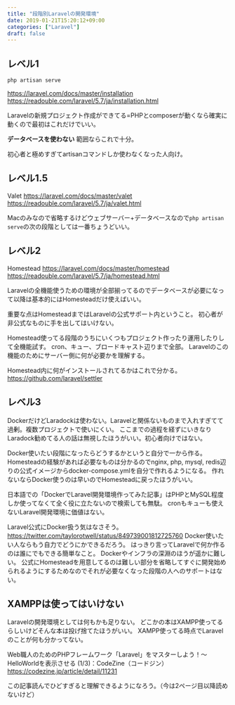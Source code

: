 ```yaml
---
title: "段階別Laravelの開発環境"
date: 2019-01-21T15:20:12+09:00
categories: ["Laravel"]
draft: false
---
```


## レベル1
```
php artisan serve
```
https://laravel.com/docs/master/installation
https://readouble.com/laravel/5.7/ja/installation.html

Laravelの新規プロジェクト作成ができてる=PHPとcomposerが動くなら確実に動くので最初はこれだけでいい。

**データベースを使わない** 範囲ならこれで十分。

初心者と極めすぎてartisanコマンドしか使わなくなった人向け。

## レベル1.5
Valet
https://laravel.com/docs/master/valet
https://readouble.com/laravel/5.7/ja/valet.html

Macのみなので省略するけどウェブサーバー+データベースなので`php artisan serve`の次の段階としては一番ちょうどいい。

## レベル2
Homestead
https://laravel.com/docs/master/homestead
https://readouble.com/laravel/5.7/ja/homestead.html

Laravelの全機能使うための環境が全部揃ってるのでデータベースが必要になって以降は基本的にはHomesteadだけ使えばいい。

重要な点はHomesteadまではLaravelの公式サポート内ということ。
初心者が非公式なものに手を出してはいけない。

Homestead使ってる段階のうちにいくつもプロジェクト作ったり運用したりして全機能試す。
cron、キュー、ブロードキャスト辺りまで全部。
Laravelのこの機能のためにサーバー側に何が必要かを理解する。

Homestead内に何がインストールされてるかはこれで分かる。
https://github.com/laravel/settler

## レベル3
DockerだけどLaradockは使わない。Laravelと関係ないものまで入れすぎてて過剰。複数プロジェクトで使いにくい。
ここまでの過程を経ずにいきなりLaradock勧めてる人の話は無視したほうがいい。初心者向けではない。

Docker使いたい段階になったらどうするかというと自分で一から作る。
Homesteadの経験があれば必要なものは分かるのでnginx, php, mysql, redis辺りの公式イメージからdocker-compose.ymlを自分で作れるようになる。
作れないならDocker使うのは早いのでHomesteadに戻ったほうがいい。

日本語での「DockerでLaravel開発環境作ってみた記事」はPHPとMySQL程度しか使ってなくて全く役に立たないので検索しても無駄。
cronもキューも使えないLaravel開発環境に価値はない。

Laravel公式にDocker扱う気はなさそう。
https://twitter.com/taylorotwell/status/849739001812725760
Docker使いたい人ならもう自力でどうにかできるだろう。
はっきり言ってLaravelで何か作るのは誰にでもできる簡単なこと。
Dockerやインフラの深淵のほうが遥かに難しい。
公式にHomesteadを用意してるのは難しい部分を省略してすぐに開発始められるようにするためなのでそれが必要なくなった段階の人へのサポートはない。


## XAMPPは使ってはいけない
Laravelの開発環境としては何もかも足りない。
どこかの本はXAMPP使ってるらしいけどそんな本は投げ捨てたほうがいい。
XAMPP使ってる時点でLaravelのことが何も分かってない。

Web職人のためのPHPフレームワーク「Laravel」をマスターしよう！～HelloWorldを表示させる (1/3)：CodeZine（コードジン）
https://codezine.jp/article/detail/11231

この記事読んでひどすぎると理解できるようになろう。（今は2ページ目以降読めないけど）
